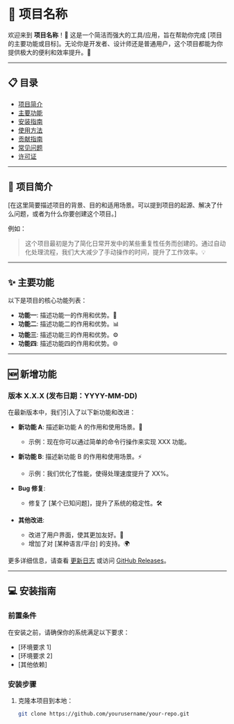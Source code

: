 # 🌟 项目名称

欢迎来到 **项目名称**！🎉 这是一个简洁而强大的工具/应用，旨在帮助你完成 [项目的主要功能或目标]。无论你是开发者、设计师还是普通用户，这个项目都能为你提供极大的便利和效率提升。🚀

---

## 📋 目录

- [项目简介](#项目简介)
- [主要功能](#主要功能)
- [安装指南](#安装指南)
- [使用方法](#使用方法)
- [贡献指南](#贡献指南)
- [常见问题](#常见问题)
- [许可证](#许可证)

---

## 📖 项目简介

[在这里简要描述项目的背景、目的和适用场景。可以提到项目的起源、解决了什么问题，或者为什么你要创建这个项目。]

例如：
> 这个项目最初是为了简化日常开发中的某些重复性任务而创建的。通过自动化处理流程，我们大大减少了手动操作的时间，提升了工作效率。💡

---

## ✨ 主要功能

以下是项目的核心功能列表：

- **功能一**: 描述功能一的作用和优势。🎯
- **功能二**: 描述功能二的作用和优势。📊
- **功能三**: 描述功能三的作用和优势。⚙️
- **功能四**: 描述功能四的作用和优势。🌐

---

## 🆕 新增功能

### 版本 X.X.X (发布日期：YYYY-MM-DD)

在最新版本中，我们引入了以下新功能和改进：

- **新功能 A**: 描述新功能 A 的作用和使用场景。🌟
  - 示例：现在你可以通过简单的命令行操作来实现 XXX 功能。
  
- **新功能 B**: 描述新功能 B 的作用和使用场景。⚡️
  - 示例：我们优化了性能，使得处理速度提升了 XX%。

- **Bug 修复**: 
  - 修复了 [某个已知问题]，提升了系统的稳定性。🛠️
  
- **其他改进**:
  - 改进了用户界面，使其更加友好。🎨
  - 增加了对 [某种语言/平台] 的支持。🌍

更多详细信息，请查看 [更新日志](CHANGELOG.md) 或访问 [GitHub Releases](https://github.com/yourusername/your-repo/releases)。

---

## 💻 安装指南

### 前置条件

在安装之前，请确保你的系统满足以下要求：

- [环境要求 1]
- [环境要求 2]
- [其他依赖]

### 安装步骤

1. 克隆本项目到本地：
   ```bash
   git clone https://github.com/yourusername/your-repo.git